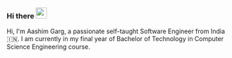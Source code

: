 ### Hi there <img src="https://media.giphy.com/media/hvRJCLFzcasrR4ia7z/giphy.gif" width="25px">

Hi, I'm Aashim Garg, a passionate self-taught Software Engineer from India 🇮🇳. I am currently in my final year of Bachelor of Technology in Computer Science Engineering course.

